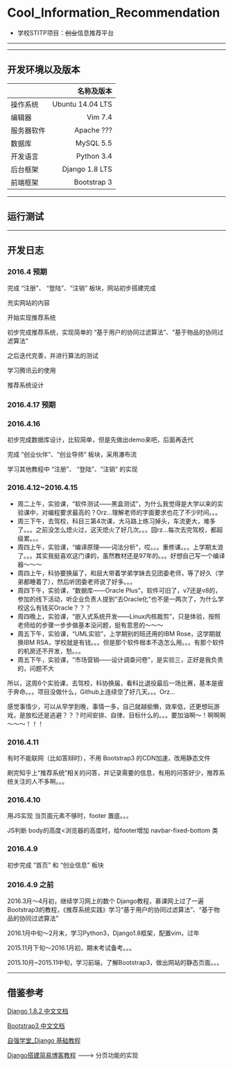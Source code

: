 # Cool_Information_Recommendation

- 学校STITP项目：<s>创业</s>信息推荐平台

---

---

## 开发环境以及版本

||名称及版本|
|:---|---:|
|操作系统|Ubuntu 14.04 LTS|
|编辑器|Vim 7.4|
|服务器软件|Apache ???|
|数据库|MySQL 5.5|
|开发语言|Python 3.4|
|后台框架|Django 1.8 LTS|
|前端框架|Bootstrap 3|

---

## 运行测试

---

## 开发日志

### 2016.4 预期

完成 “注册”、 “登陆”、“注销” 板块，网站初步搭建完成

充实网站的内容

开始实现推荐系统

初步完成推荐系统，实现简单的 “基于用户的协同过滤算法”、“基于物品的协同过滤算法”

之后迭代完善，并进行算法的测试

学习腾讯云的使用

推荐系统设计

### 2016.4.17 预期

### 2016.4.16

初步完成数据库设计，比较简单，但是先做出demo来吧，后面再迭代

完成 “创业伙伴”、“创业导师” 板块，采用瀑布流

学习其他教程中 “注册”、 “登陆”、“注销” 的实现

### 2016.4.12~2016.4.15

- 周二上午，实验课，“软件测试——黑盒测试”，为什么我觉得是大学以来的实验课中，对编程要求最高的？Orz...理解老师的字面要求也花了不少时间。。。
- 周三下午，去驾校，科目三第4次课，大马路上练习掉头，车流更大，难多了。。。之前没怎么熄火过，这天熄火了好几次。。。囧rz...每次去完驾校，都超级累。。。
- 周四上午，实验课，“编译原理——词法分析”，哎。。。重修课。。。上学期太浪了。。。其实我挺喜欢这门课的，虽然教材还是97年的。。。好想自己写一个编译器～～～
- 周四上午，科协要换届了，和屈大带着学弟学妹去见团委老师，等了好久（学弟都睡着了），然后听团委老师说了好多。。。
- 周四下午，实验课，“数据库——Oracle Plus”，软件可旧了，v7还是v8的，参加的线下活动，听企业负责人提到“去Oracle化”也不是一两次了，为什么学校这么有钱买Oracle？？？
- 周四晚上，实验课，“嵌入式系统开发——Linux内核裁剪”，只是体验，按照老师给的步骤一步步做基本没问题，挺有意思的～～～
- 周五下午，实验课，“UML实验”，上学期别的班还用的IBM Rose，这学期就换IBM RSA，学校就是有钱。。。但是那个软件根本不造怎么用。。。有那个软件的机房还不开发，愁。。。
- 周五下午，实验课，“市场营销——设计调查问卷”，是实验三，正好是我负责的，问题不大

所以，这周6个实验课，去驾校，科协换届，看科比退役最后一场比赛，基本是疲于奔命。。。项目没做什么，Github上连续空了好几天。。。Orz...

感觉事情少，可以从早学到晚，事情一多，自己就越偷懒，效率低，还更想玩游戏，是放松还是逃避？？？时间安排、自律、目标什么的。。。要加油啊～！啊啊啊～～～！！！

### 2016.4.11

有时不能联网（比如答辩时），不用 Bootstrap3 的CDN加速，改用静态文件

刷完知乎上“推荐系统”相关的问答，并记录需要的信息，有用的问答好少，推荐系统关注的人不多啊。。。

### 2016.4.10

用JS实现 当页面元素不够时，footer 置底。。。

JS判断 body的高度<浏览器的高度时，给footer增加 navbar-fixed-bottom 类

### 2016.4.9

初步完成 “首页” 和 “创业信息” 板块

### 2016.4.9 之前

2016.3月～4月初，继续学习网上的数个 Django教程，慕课网上过了一遍 Bootstrap3的教程，《推荐系统实践》学习“基于用户的协同过滤算法”、“基于物品的协同过滤算法”

2016.1月中旬～2月末，学习Python3，Django1.8框架，配置vim，过年

2015.11月下旬～2016.1月初，期末考试备考。。。

2015.10月~2015.11中旬，学习前端，了解Bootstrap3，做出网站的静态页面。。。

---

## 借鉴参考

[Django 1.8.2 中文文档](http://python.usyiyi.cn/django/index.html)

[Bootstrap3 中文文档](http://v3.bootcss.com/)

[自强学堂_Django 基础教程](http://www.ziqiangxuetang.com/django/django-tutorial.html)

[Django搭建简易博客教程](https://andrew-liu.gitbooks.io/django-blog/content/index.html) ---> 分页功能的实现